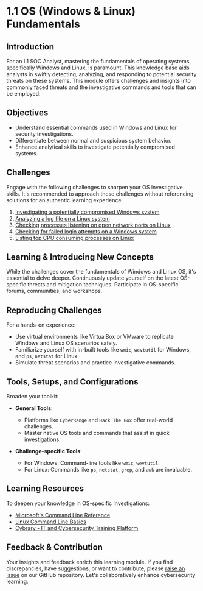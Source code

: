 
# 1.1 OS (Windows & Linux) Fundamentals

## Introduction
For an L1 SOC Analyst, mastering the fundamentals of operating systems, specifically Windows and Linux, is paramount. This knowledge base aids analysts in swiftly detecting, analyzing, and responding to potential security threats on these systems. This module offers challenges and insights into commonly faced threats and the investigative commands and tools that can be employed.

## Objectives
- Understand essential commands used in Windows and Linux for security investigations.
- Differentiate between normal and suspicious system behavior.
- Enhance analytical skills to investigate potentially compromised systems.

## Challenges
Engage with the following challenges to sharpen your OS investigative skills. It's recommended to approach these challenges without referencing solutions for an authentic learning experience.

1. [Investigating a potentially compromised Windows system](./1.1.1_Challenge_1.md)
2. [Analyzing a log file on a Linux system](./1.1.2_Challenge_2.md)
3. [Checking processes listening on open network ports on Linux](./1.1.3_Challenge_3.md)
4. [Checking for failed login attempts on a Windows system](./1.1.4_Challenge_4.md)
5. [Listing top CPU consuming processes on Linux](./1.1.5_Challenge_5.md)

## Learning & Introducing New Concepts
While the challenges cover the fundamentals of Windows and Linux OS, it's essential to delve deeper. Continuously update yourself on the latest OS-specific threats and mitigation techniques. Participate in OS-specific forums, communities, and workshops.

## Reproducing Challenges
For a hands-on experience:

- Use virtual environments like VirtualBox or VMware to replicate Windows and Linux OS scenarios safely.
- Familiarize yourself with in-built tools like `wmic`, `wevtutil` for Windows, and `ps`, `netstat` for Linux.
- Simulate threat scenarios and practice investigative commands.

## Tools, Setups, and Configurations
Broaden your toolkit:

- **General Tools**:
  - Platforms like `CyberRange` and `Hack The Box` offer real-world challenges.
  - Master native OS tools and commands that assist in quick investigations.
  
- **Challenge-specific Tools**: 
  - For Windows: Command-line tools like `wmic`, `wevtutil`.
  - For Linux: Commands like `ps`, `netstat`, `grep`, and `awk` are invaluable.

## Learning Resources
To deepen your knowledge in OS-specific investigations:

- [Microsoft's Command Line Reference](https://docs.microsoft.com/en-us/windows-server/administration/windows-commands/windows-commands)
- [Linux Command Line Basics](https://www.udacity.com/course/linux-command-line-basics--ud595)
- [Cybrary - IT and Cybersecurity Training Platform](https://www.cybrary.it/)

## Feedback & Contribution
Your insights and feedback enrich this learning module. If you find discrepancies, have suggestions, or want to contribute, please [raise an issue](https://github.com/trillium-infosec-systems/T-MON/tree/main/Detect/SOC/Issues) on our GitHub repository. Let's collaboratively enhance cybersecurity learning.

